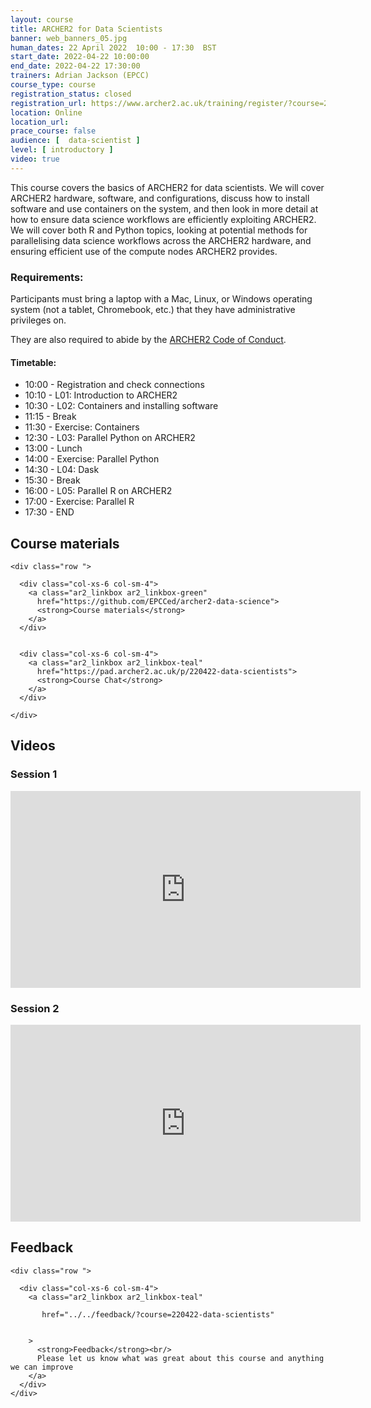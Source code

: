 ```yaml
---
layout: course
title: ARCHER2 for Data Scientists
banner: web_banners_05.jpg 
human_dates: 22 April 2022  10:00 - 17:30  BST
start_date: 2022-04-22 10:00:00
end_date: 2022-04-22 17:30:00
trainers: Adrian Jackson (EPCC)
course_type: course
registration_status: closed
registration_url: https://www.archer2.ac.uk/training/register/?course=220422-data-scientists
location: Online
location_url:
prace_course: false
audience: [  data-scientist ]
level: [ introductory ]
video: true
---
```


This course covers the basics of ARCHER2 for data scientists. We will cover ARCHER2 hardware, software, and configurations, discuss how to install software and use containers on the system, and then look in more detail at how to ensure data science workflows are efficiently exploiting ARCHER2. We will cover both R and Python topics, looking at potential methods for parallelising data science workflows across the ARCHER2 hardware, and ensuring efficient use of the compute nodes ARCHER2 provides. 

### Requirements:

Participants must bring a laptop with a Mac, Linux, or Windows operating system (not a tablet, Chromebook, etc.) that they have administrative privileges on.

They are also required to abide by the [ARCHER2  Code of Conduct](../../../about/policies/code-of-conduct.html). 


#### Timetable:

<ul>
<li>10:00 - Registration and check connections</li>
<li>10:10 - L01: Introduction to ARCHER2</li>
<li>10:30 - L02: Containers and installing software</li>
<li>11:15 - Break</li>
<li>11:30 - Exercise: Containers</li>
<li>12:30 - L03: Parallel Python on ARCHER2</li>
<li>13:00 - Lunch</li>
<li>14:00 - Exercise: Parallel Python</li>
<li>14:30 - L04: Dask</li>
<li>15:30 - Break</li>
<li>16:00 - L05: Parallel R on ARCHER2</li>
<li>17:00 - Exercise: Parallel R</li>
<li>17:30 - END</li>
</ul>

<section id="service">

 

<h2><a name="materials">Course materials</a></h2>



    <div class="row ">	

      <div class="col-xs-6 col-sm-4">
        <a class="ar2_linkbox ar2_linkbox-green" 
          href="https://github.com/EPCCed/archer2-data-science">
          <strong>Course materials</strong>         
        </a>
      </div>


      <div class="col-xs-6 col-sm-4">
        <a class="ar2_linkbox ar2_linkbox-teal" 
          href="https://pad.archer2.ac.uk/p/220422-data-scientists">
          <strong>Course Chat</strong>       
        </a>
      </div>
		
 	</div>
		
		
					


		
<h2><a name="videos">Videos</a></h2>

<h3>Session 1</h3>

<div>
	<iframe title="Video" width="560" height="315" src="https://www.youtube.com/embed/5Q0dqUmcGsU" frameborder="0" allow="accelerometer; autoplay; encrypted-media; gyroscope; picture-in-picture" allowfullscreen></iframe>
</div>


<h3>Session 2</h3>

<div>
	<iframe title="Video" width="560" height="315" src="https://www.youtube.com/embed/16P1u_oVoMs" frameborder="0" allow="accelerometer; autoplay; encrypted-media; gyroscope; picture-in-picture" allowfullscreen></iframe>
</div>





<h2><a name="feedback">Feedback</a></h2>


    <div class="row ">	

      <div class="col-xs-6 col-sm-4">
        <a class="ar2_linkbox ar2_linkbox-teal" 

           href="../../feedback/?course=220422-data-scientists" 


		>
          <strong>Feedback</strong><br/>
          Please let us know what was great about this course and anything we can improve
        </a>
      </div>
    </div>
		
 		

 
</section>


